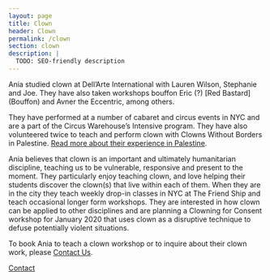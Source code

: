 ```yaml
---
layout: page
title: Clown
header: Clown
permalink: /clown
section: clown
description: |
  TODO: SEO-friendly description
---
```


Ania studied clown at Dell’Arte International with Lauren Wilson, Stephanie and Joe. They have also taken workshops bouffon Eric (?) [Red Bastard] (Bouffon) and Avner the Eccentric, among others.

They have performed at a number of cabaret and circus events in NYC and are a part of the Circus Warehouse’s Intensive program. They have also volunteered twice to teach and perform clown with Clowns Without Borders in Palestine. [Read more about their experience in Palestine](https://clownswithoutborders.org/projects/palestine-three-year-program/).

Ania believes that clown is an important and ultimately humanitarian discipline, teaching us to be vulnerable, responsive and present to the moment. They particularly enjoy teaching clown, and love helping their students discover the clown(s) that live within each of them. When they are in the city they teach weekly drop-in classes in NYC at The Friend Ship and teach occasional longer form workshops. They are interested in how clown can be applied to other disciplines and are planning a Clowning for Consent workshop for January 2020 that uses clown as a disruptive technique to defuse potentially violent situations.

To book Ania to teach a clown workshop or to inquire about their clown work, please [Contact Us](/contact.html).

<center-l>
  <a href="/contact.html" class="btn">Contact</a>
</center-l>
